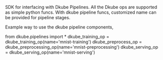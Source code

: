 SDK for interfacing with Dkube Pipelines.
All the Dkube ops are supported as simple python funcs.
With dkube pipeline funcs, customized name can be provided for pipeline stages.

Example way to use the dkube pipeline components,

from dkube.pipelines import *
dkube_training_op       = dkube_training_op(name='mnist-training')
dkube_preprocess_op     = dkube_preprocessing_op(name='mnist-preprocessing')
dkube_serving_op        = dkube_serving_op(name='mnist-serving')

